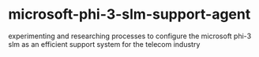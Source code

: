 # microsoft-phi-3-slm-support-agent
experimenting and researching processes to configure the microsoft phi-3 slm as an efficient support system for the telecom industry
